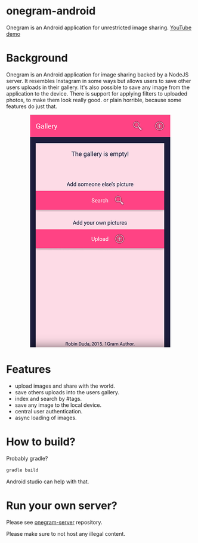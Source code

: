 # onegram-android
Onegram is an Android application for unrestricted image sharing. [YouTube demo](https://www.youtube.com/watch?v=86SiHCIcKv0)
 
# Background
Onegram is an Android application for image sharing backed by a NodeJS server. It resembles Instagram in some ways but allows users to save other users uploads in their gallery. It's also possible to save any image from the application to the device. There is support for applying filters to uploaded photos, to make them look really good. or plain horrible, because some features do just that.
 
 <p align="center">
    <img src="onegram.png">
 </p>
 
# Features
- upload images and share with the world.
- save others uploads into the users gallery.
- index and search by #tags.
- save any image to the local device.
- central user authentication.
- async loading of images.

# How to build?
Probably gradle? 

```groovy
gradle build
```

Android studio can help with that.

# Run your own server?

Please see [onegram-server](https://github.com/codingchili/onegram-server) repository. 

Please make sure to not host any illegal content.
